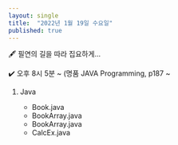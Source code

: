 ```yaml
---
layout: single
title:  "2022년 1월 19일 수요일"
published: true
---
```


🖋️ 필연의 길을 따라 집요하게...

✔️ 오후 8시 5분 ~ (명품 JAVA Programming, p187 ~



1. Java

   - Book.java
   - BookArray.java
   - BookArray.java
   - CalcEx.java
   
   









